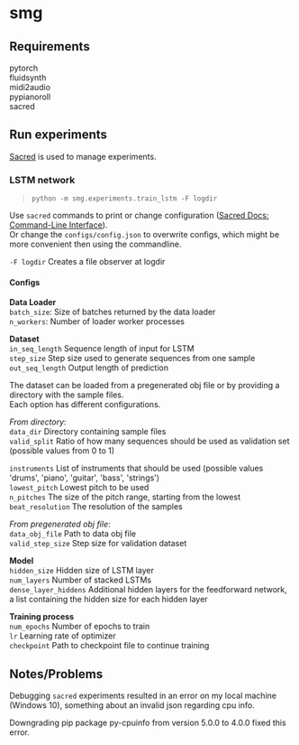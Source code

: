 # smg

## Requirements

pytorch  
fluidsynth  
midi2audio  
pypianoroll  
sacred  

## Run experiments

[Sacred](https://github.com/IDSIA/sacred) is used to manage experiments.

### LSTM network

> `python -m smg.experiments.train_lstm -F logdir`

Use `sacred` commands to print or change configuration ([Sacred Docs: Command-Line Interface](https://sacred.readthedocs.io/en/stable/command_line.html)).  
Or change the `configs/config.json` to overwrite configs, which might be more convenient then using the commandline.  

`-F logdir` Creates a file observer at logdir  

#### Configs

**Data Loader**  
`batch_size`: Size of batches returned by the data loader  
`n_workers`: Number of loader worker processes

**Dataset**  
`in_seq_length` Sequence length of input for LSTM  
`step_size` Step size used to generate sequences from one sample  
`out_seq_length` Output length of prediction  

The dataset can be loaded from a pregenerated obj file or by providing a directory with the sample files.  
Each option has different configurations.  

*From directory*:  
`data_dir`  Directory containing sample files  
`valid_split` Ratio of how many sequences should be used as validation set (possible values from 0 to 1)  

`instruments` List of instruments that should be used (possible values 'drums', 'piano', 'guitar', 'bass', 'strings')  
`lowest_pitch` Lowest pitch to be used  
`n_pitches` The size of the pitch range, starting from the lowest  
`beat_resolution` The resolution of the samples  

*From pregenerated obj file*:  
`data_obj_file` Path to data obj file  
`valid_step_size` Step size for validation dataset  

**Model**  
`hidden_size` Hidden size of LSTM layer  
`num_layers` Number of stacked LSTMs  
`dense_layer_hiddens` Additional hidden layers for the feedforward network, a list containing the hidden size for each hidden layer  

**Training process**  
`num_epochs` Number of epochs to train  
`lr` Learning rate of optimizer  
`checkpoint` Path to checkpoint file to continue training  


## Notes/Problems

Debugging `sacred` experiments resulted in an error on my local machine (Windows 10),
something about an invalid json regarding cpu info.

Downgrading pip package py-cpuinfo from version 5.0.0 to 4.0.0 fixed this error.
